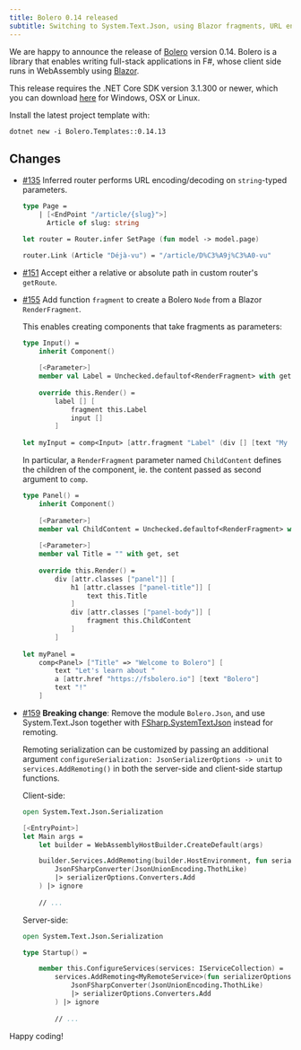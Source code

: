 ```yaml
---
title: Bolero 0.14 released
subtitle: Switching to System.Text.Json, using Blazor fragments, URL encoding in the router and more.
---
```


We are happy to announce the release of [Bolero](https://fsbolero.io) version 0.14. Bolero is a library that enables writing full-stack applications in F#, whose client side runs in WebAssembly using [Blazor](https://blazor.net/).

This release requires the .NET Core SDK version 3.1.300 or newer, which you can download [here](https://dotnet.microsoft.com/download/dotnet-core/3.1) for Windows, OSX or Linux.

Install the latest project template with:

```
dotnet new -i Bolero.Templates::0.14.13
```

## Changes


* [#135](https://github.com/fsbolero/bolero/issues/135) Inferred router performs URL encoding/decoding on `string`-typed parameters.

    ```fsharp
    type Page =
        | [<EndPoint "/article/{slug}">]
          Article of slug: string

    let router = Router.infer SetPage (fun model -> model.page)
    
    router.Link (Article "Déjà-vu") = "/article/D%C3%A9j%C3%A0-vu"
    ```

* [#151](https://github.com/fsbolero/bolero/issues/151) Accept either a relative or absolute path in custom router's `getRoute`.

* [#155](https://github.com/fsbolero/bolero/issues/155) Add function `fragment` to create a Bolero `Node` from a Blazor `RenderFragment`.

    This enables creating components that take fragments as parameters:

    ```fsharp
    type Input() =
        inherit Component()
        
        [<Parameter>]
        member val Label = Unchecked.defaultof<RenderFragment> with get, set
        
        override this.Render() =
            label [] [
                fragment this.Label
                input []
            ]
            
    let myInput = comp<Input> [attr.fragment "Label" (div [] [text "My input"])] []
    ```
    
    In particular, a `RenderFragment` parameter named `ChildContent` defines the children of the component, ie. the content passed as second argument to `comp`.
    
    ```fsharp
    type Panel() =
        inherit Component()
        
        [<Parameter>]
        member val ChildContent = Unchecked.defaultof<RenderFragment> with get, set
        
        [<Parameter>]
        member val Title = "" with get, set
        
        override this.Render() =
            div [attr.classes ["panel"]] [
                h1 [attr.classes ["panel-title"]] [
                    text this.Title
                ]
                div [attr.classes ["panel-body"]] [
                    fragment this.ChildContent
                ]
            ]
            
    let myPanel =
        comp<Panel> ["Title" => "Welcome to Bolero"] [
            text "Let's learn about "
            a [attr.href "https://fsbolero.io"] [text "Bolero"]
            text "!"
        ]
    ```

* [#159](https://github.com/fsbolero/bolero/issues/159) **Breaking change**: Remove the module `Bolero.Json`, and use System.Text.Json together with [FSharp.SystemTextJson](https://github.com/Tarmil/FSharp.SystemTextJson) instead for remoting.

    Remoting serialization can be customized by passing an additional argument `configureSerialization: JsonSerializerOptions -> unit` to `services.AddRemoting()` in both the server-side and client-side startup functions.
    
    Client-side:
    ```fsharp
    open System.Text.Json.Serialization

    [<EntryPoint>]
    let Main args =
        let builder = WebAssemblyHostBuilder.CreateDefault(args)

        builder.Services.AddRemoting(builder.HostEnvironment, fun serializerOptions ->
            JsonFSharpConverter(JsonUnionEncoding.ThothLike)
            |> serializerOptions.Converters.Add
        ) |> ignore
        
        // ...
    ```
    
    Server-side:
    ```fsharp
    open System.Text.Json.Serialization

    type Startup() =
    
        member this.ConfigureServices(services: IServiceCollection) =
            services.AddRemoting<MyRemoteService>(fun serializerOptions ->
                JsonFSharpConverter(JsonUnionEncoding.ThothLike)
                |> serializerOptions.Converters.Add
            ) |> ignore
            
            // ...
    ```

Happy coding!
